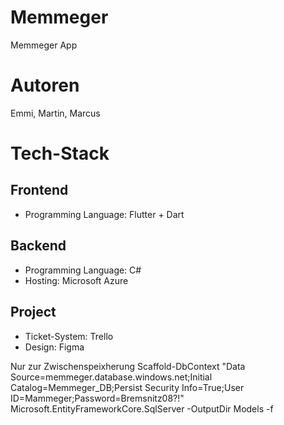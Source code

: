 # Memmeger

Memmeger App

# Autoren

Emmi, Martin, Marcus

# Tech-Stack

## Frontend

- Programming Language: Flutter + Dart

## Backend

- Programming Language: C#
- Hosting: Microsoft Azure

## Project

- Ticket-System: Trello
- Design: Figma


Nur zur Zwischenspeixherung 
Scaffold-DbContext "Data Source=memmeger.database.windows.net;Initial Catalog=Memmeger_DB;Persist Security Info=True;User ID=Mammeger;Password=Bremsnitz08?!" Microsoft.EntityFrameworkCore.SqlServer -OutputDir Models -f


